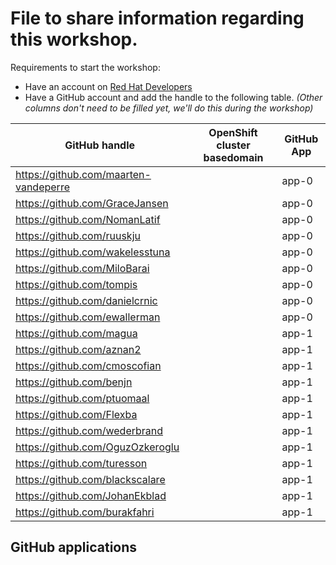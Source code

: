 # File to share information regarding this workshop.

Requirements to start the workshop:

* Have an account on [Red Hat Developers](https://developers.redhat.com)
* Have a GitHub account and add the handle to the following table.
  _(Other columns don't need to be filled yet, we'll do this during the workshop)_

| GitHub handle                         | OpenShift cluster basedomain | GitHub App |
|---------------------------------------|------------------------------|------------|
| https://github.com/maarten-vandeperre |                              | app-0      |
| https://github.com/GraceJansen        |                              | app-0      |
| https://github.com/NomanLatif         |                              | app-0      |
| https://github.com/ruuskju            |                              | app-0      |
| https://github.com/wakelesstuna       |                              | app-0      |
| https://github.com/MiloBarai          |                              | app-0      |
| https://github.com/tompis             |                              | app-0      |
| https://github.com/danielcrnic        |                              | app-0      |
| https://github.com/ewallerman         |                              | app-0      |
| https://github.com/magua              |                              | app-1      |
| https://github.com/aznan2             |                              | app-1      |
| https://github.com/cmoscofian         |                              | app-1      |
| https://github.com/benjn              |                              | app-1      |
| https://github.com/ptuomaal           |                              | app-1      |
| https://github.com/Flexba             |                              | app-1      |
| https://github.com/wederbrand         |                              | app-1      |
| https://github.com/OguzOzkeroglu      |                              | app-1      |
| https://github.com/turesson           |                              | app-1      |
| https://github.com/blackscalare       |                              | app-1      |
| https://github.com/JohanEkblad       |                              | app-1      |
| https://github.com/burakfahri         |                              | app-1      |

## GitHub applications
